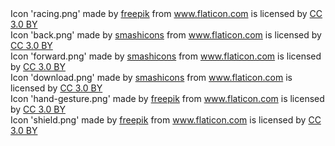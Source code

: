 <div>Icon 'racing.png' made by <a href="https://www.flaticon.com/authors/freepik" title="Racing">freepik</a> from <a href="https://www.flaticon.com/"     title="Flaticon">www.flaticon.com</a> is licensed by <a href="http://creativecommons.org/licenses/by/3.0/"     title="Creative Commons BY 3.0" target="_blank">CC 3.0 BY</a></div>

<div>Icon 'back.png' made by <a href="https://www.flaticon.com/authors/smashicons" title="Back">smashicons</a> from <a href="https://www.flaticon.com/"     title="Flaticon">www.flaticon.com</a> is licensed by <a href="http://creativecommons.org/licenses/by/3.0/"     title="Creative Commons BY 3.0" target="_blank">CC 3.0 BY</a></div>

<div>Icon 'forward.png' made by <a href="https://www.flaticon.com/authors/smashicons" title="Forward">smashicons</a> from <a href="https://www.flaticon.com/"     title="Flaticon">www.flaticon.com</a> is licensed by <a href="http://creativecommons.org/licenses/by/3.0/"     title="Creative Commons BY 3.0" target="_blank">CC 3.0 BY</a></div>

<div>Icon 'download.png' made by <a href="https://www.flaticon.com/authors/smashicons" title="Download">smashicons</a> from <a href="https://www.flaticon.com/"     title="Flaticon">www.flaticon.com</a> is licensed by <a href="http://creativecommons.org/licenses/by/3.0/"     title="Creative Commons BY 3.0" target="_blank">CC 3.0 BY</a></div>

<div>Icon 'hand-gesture.png' made by <a href="https://www.flaticon.com/authors/freepik" title="Hand gesture">freepik</a> from <a href="https://www.flaticon.com/"     title="Flaticon">www.flaticon.com</a> is licensed by <a href="http://creativecommons.org/licenses/by/3.0/"     title="Creative Commons BY 3.0" target="_blank">CC 3.0 BY</a></div>

<div>Icon 'shield.png' made by <a href="https://www.flaticon.com/authors/freepik" title="shield">freepik</a> from <a href="https://www.flaticon.com/"     title="Flaticon">www.flaticon.com</a> is licensed by <a href="http://creativecommons.org/licenses/by/3.0/"     title="Creative Commons BY 3.0" target="_blank">CC 3.0 BY</a></div>
